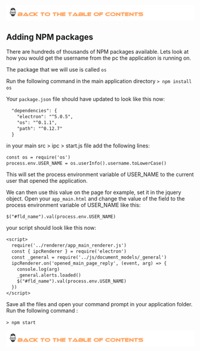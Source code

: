 [![Index](https://github.com/Roche-Olivier/help.windows10.nodejs.electron.basics/blob/master/_content/_images/footer.png "Table fo contents")](https://github.com/Roche-Olivier/help.windows10.nodejs.electron.basics)

## Adding NPM packages

There are hundreds of thousands of NPM packages available. Lets look at how you would get the username from the pc the application is running on.

The package that we will use is called `os`

Run the following command in the main application directory
`> npm install os`

Your `package.json` file should have updated to look like this now:
```
  "dependencies": {
    "electron": "^5.0.5",
    "os": "^0.1.1",
    "path": "^0.12.7"
  }
```

in your main src > ipc > start.js file add the following lines:
```
const os = require('os')
process.env.USER_NAME = os.userInfo().username.toLowerCase()
```
This will set the process environment variable of USER_NAME to the current user that opened the application.

We can then use this value on the page for example, set it in the jquery object.
Open your `app_main.html` and change the value of the field to the process environment variable of USER_NAME like this:
```
$("#fld_name").val(process.env.USER_NAME)
```

your script should look like this now:
```
<script>
  require('../renderer/app_main_renderer.js')
  const { ipcRenderer } = require('electron')
  const _general = require('../js/document_models/_general')
  ipcRenderer.on('opened_main_page_reply', (event, arg) => {
    console.log(arg)
    _general.alerts.loaded()
    $("#fld_name").val(process.env.USER_NAME)
  })
</script>
```




Save all the files and open your command prompt in your application folder.
Run the following command :

`> npm start `



[![Index](https://github.com/Roche-Olivier/help.windows10.nodejs.electron.basics/blob/master/_content/_images/footer.png "Table fo contents")](https://github.com/Roche-Olivier/help.windows10.nodejs.electron.basics)



